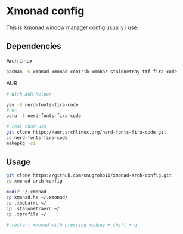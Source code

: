 # Xmonad config

This is Xmonad window manager config usually i use.

## Dependencies

Arch Linux

```bash
pacman -S xmonad xmonad-contrib xmobar stalonetray ttf-fira-code
```

AUR
```bash
# With AUR helper

yay -S nerd-fonts-fira-code
# or
paru -S nerd-fonts-fira-code

# real chad use 
git clone https://aur.archlinux.org/nerd-fonts-fira-code.git
cd nerd-fonts-fira-code
makepkg -si
```

## Usage
```bash
git clone https://github.com/cnugroho11/xmonad-arch-config.git
cd xmonad-arch-config

mkdir ~/.xmonad
cp xmonad.hs ~/.xmonad/
cp .xmobarrc ~/
cp .stalonetrayrc ~/
cp .xprofile ~/

# restart xmonad with pressing modkey + shift + q
```

